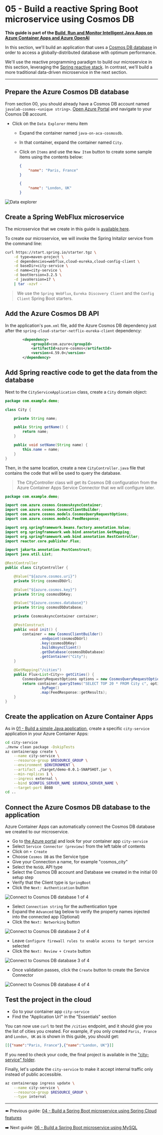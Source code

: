 # 05 - Build a reactive Spring Boot microservice using Cosmos DB

__This guide is part of the [Build, Run and Monitor Intelligent Java Apps on Azure Container Apps and Azure OpenAI](../README.md)__

In this section, we'll build an application that uses a [Cosmos DB database](https://docs.microsoft.com/en-us/azure/cosmos-db) in order to access a globally-distributed database with optimum performance.

We'll use the reactive programming paradigm to build our microservice in this section, leveraging the [Spring reactive stack](https://docs.spring.io/spring/docs/current/spring-framework-reference/web-reactive.html). In contrast, we'll build a more traditional data-driven microservice in the next section.

---

## Prepare the Azure Cosmos DB database

From section 00, you should already have a Cosmos DB account named `javalab-cosmos-<unique string>`. [Open Azure Portal](https://portal.azure.com) and navigate to your Cosmos DB account.

- Click on the `Data Explorer` menu item
  - Expand the container named `java-on-aca-cosmosdb`.
  - In that container, expand the container named `City`.
  - Click on `Items` and use the `New Item` button to create some sample items using the contents below:

    ```json
    {
        "name": "Paris, France"
    }
    ```

    ```json
    {
        "name": "London, UK"
    }
    ```

![Data explorer](media/01-data-explorer.png)

## Create a Spring WebFlux microservice

The microservice that we create in this guide is [available here](city-service/).

To create our microservice, we will invoke the Spring Initalizr service from the command line:

```bash
curl https://start.spring.io/starter.tgz \
    -d type=maven-project \
    -d dependencies=webflux,cloud-eureka,cloud-config-client \
    -d baseDir=city-service \
    -d name=city-service \
    -d bootVersion=3.2.5 \
    -d javaVersion=17 \
    | tar -xzvf -
```

> We use the `Spring WebFlux`, `Eureka Discovery Client` and the `Config Client` Spring Boot starters.

## Add the Azure Cosmos DB API

In the application's `pom.xml` file, add the Azure Cosmos DB dependency just after the `spring-cloud-starter-netflix-eureka-client` dependency:

```xml
        <dependency>
            <groupId>com.azure</groupId>
            <artifactId>azure-cosmos</artifactId>
            <version>4.59.0</version>
        </dependency>
```

## Add Spring reactive code to get the data from the database

Next to the `CityServiceApplication` class, create a `City` domain object:

```java
package com.example.demo;

class City {

    private String name;

    public String getName() {
        return name;
    }

    public void setName(String name) {
        this.name = name;
    }
}
```

Then, in the same location, create a new `CityController.java` file that
contains the code that will be used to query the database.

> The CityController class will get its Cosmos DB configuration from the Azure Container Apps Service Connector that we will configure later.

```java
package com.example.demo;

import com.azure.cosmos.CosmosAsyncContainer;
import com.azure.cosmos.CosmosClientBuilder;
import com.azure.cosmos.models.CosmosQueryRequestOptions;
import com.azure.cosmos.models.FeedResponse;

import org.springframework.beans.factory.annotation.Value;
import org.springframework.web.bind.annotation.GetMapping;
import org.springframework.web.bind.annotation.RestController;
import reactor.core.publisher.Flux;

import jakarta.annotation.PostConstruct;
import java.util.List;

@RestController
public class CityController {

    @Value("${azure.cosmos.uri}")
    private String cosmosDbUrl;

    @Value("${azure.cosmos.key}")
    private String cosmosDbKey;

    @Value("${azure.cosmos.database}")
    private String cosmosDbDatabase;

    private CosmosAsyncContainer container;

    @PostConstruct
    public void init() {
        container = new CosmosClientBuilder()
                .endpoint(cosmosDbUrl)
                .key(cosmosDbKey)
                .buildAsyncClient()
                .getDatabase(cosmosDbDatabase)
                .getContainer("City");
    }

    @GetMapping("/cities")
    public Flux<List<City>> getCities() {
        CosmosQueryRequestOptions options = new CosmosQueryRequestOptions();
        return container.queryItems("SELECT TOP 20 * FROM City c", options, City.class)
                .byPage()
                .map(FeedResponse::getResults);
    }
}
```

## Create the application on Azure Container Apps

As in [01 - Build a simple Java application](../01-build-a-simple-java-application/README.md), create a specific `city-service` application in your Azure Container Apps:

```bash
cd city-service
./mvnw clean package -DskipTests
az containerapp create \
    --name city-service \
    --resource-group $RESOURCE_GROUP \
    --environment $ENVIRONMENT \
    --artifact ./target/demo-0.0.1-SNAPSHOT.jar \
    --min-replicas 1 \
    --ingress external \
    --bind $CONFIG_SERVER_NAME $EUREKA_SERVER_NAME \
    --target-port 8080
cd ..
```

## Connect the Azure Cosmos DB database to the application

Azure Container Apps can automatically connect the Cosmos DB database we created to our microservice.

- Go to [the Azure portal](https://portal.azure.com) and look for your container app `city-service`
- Select `Service Connector (preview)` from the left table of contents
- Click on `+ Create`
- Choose `Cosmos DB` as the Service type
- Give your Connection a name, for example "cosmos_city"
- Select the `NoSQL` API type
- Select the Cosmos DB account and Database we created in the initial 00 setup step
- Verify that the Client type is `SpringBoot`
- Click the `Next: Authentication` button

![Connect to Cosmos DB database 1 of 4](media/02-service-connector-cosmos.png)

- Select `Connection string` for the authentication type
- Expand the `Advanced` tag below to verify the property names injected into the connected app (Optional)
- Click the `Next: Networking` button

![Connect to Cosmos DB database 2 of 4](media/03-service-connector-cosmos.png)

- Leave `Configure firewall rules to enable access to target service` selected
- Click the `Next: Review + Create` button

![Connect to Cosmos DB database 3 of 4](media/04-service-connector-cosmos.png)

- Once validation passes, click the `Create` button to create the Service Connector

![Connect to Cosmos DB database 4 of 4](media/05-service-connector-cosmos.png)

## Test the project in the cloud

- Go to your container app `city-service`
- Find the "Application Url" in the "Essentials" section

You can now use `curl` to test the `/cities` endpoint, and it should give you the list of cities you created. For example, if you only created `Paris, France` and `London, UK` as is shown in this guide, you should get:

```json
[[{"name":"Paris, France"},{"name":"London, UK"}]]
```

If you need to check your code, the final project is available in the ["city-service" folder](city-service/).

Finally, let's update the `city-service` to make it accept internal traffic only instead of public accessible.

```bash
az containerapp ingress update \
    --name city-service \
    --resource-group $RESOURCE_GROUP \
    --type internal
```

---

⬅️ Previous guide: [04 - Build a Spring Boot microservice using Spring Cloud features](../04-build-a-spring-boot-microservice-using-spring-cloud-features/README.md)

➡️ Next guide: [06 - Build a Spring Boot microservice using MySQL](../06-build-a-spring-boot-microservice-using-mysql/README.md)
